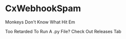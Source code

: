 # CxWebhookSpam
Monkeys Don't Know What Hit Em

Too Retarded To Run A .py File? Check Out Releases Tab